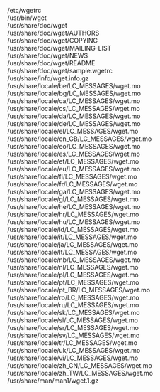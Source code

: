 /etc/wgetrc  
/usr/bin/wget  
/usr/share/doc/wget  
/usr/share/doc/wget/AUTHORS  
/usr/share/doc/wget/COPYING  
/usr/share/doc/wget/MAILING-LIST  
/usr/share/doc/wget/NEWS  
/usr/share/doc/wget/README  
/usr/share/doc/wget/sample.wgetrc  
/usr/share/info/wget.info.gz  
/usr/share/locale/be/LC_MESSAGES/wget.mo  
/usr/share/locale/bg/LC_MESSAGES/wget.mo  
/usr/share/locale/ca/LC_MESSAGES/wget.mo  
/usr/share/locale/cs/LC_MESSAGES/wget.mo  
/usr/share/locale/da/LC_MESSAGES/wget.mo  
/usr/share/locale/de/LC_MESSAGES/wget.mo  
/usr/share/locale/el/LC_MESSAGES/wget.mo  
/usr/share/locale/en_GB/LC_MESSAGES/wget.mo  
/usr/share/locale/eo/LC_MESSAGES/wget.mo  
/usr/share/locale/es/LC_MESSAGES/wget.mo  
/usr/share/locale/et/LC_MESSAGES/wget.mo  
/usr/share/locale/eu/LC_MESSAGES/wget.mo  
/usr/share/locale/fi/LC_MESSAGES/wget.mo  
/usr/share/locale/fr/LC_MESSAGES/wget.mo  
/usr/share/locale/ga/LC_MESSAGES/wget.mo  
/usr/share/locale/gl/LC_MESSAGES/wget.mo  
/usr/share/locale/he/LC_MESSAGES/wget.mo  
/usr/share/locale/hr/LC_MESSAGES/wget.mo  
/usr/share/locale/hu/LC_MESSAGES/wget.mo  
/usr/share/locale/id/LC_MESSAGES/wget.mo  
/usr/share/locale/it/LC_MESSAGES/wget.mo  
/usr/share/locale/ja/LC_MESSAGES/wget.mo  
/usr/share/locale/lt/LC_MESSAGES/wget.mo  
/usr/share/locale/nb/LC_MESSAGES/wget.mo  
/usr/share/locale/nl/LC_MESSAGES/wget.mo  
/usr/share/locale/pl/LC_MESSAGES/wget.mo  
/usr/share/locale/pt/LC_MESSAGES/wget.mo  
/usr/share/locale/pt_BR/LC_MESSAGES/wget.mo  
/usr/share/locale/ro/LC_MESSAGES/wget.mo  
/usr/share/locale/ru/LC_MESSAGES/wget.mo  
/usr/share/locale/sk/LC_MESSAGES/wget.mo  
/usr/share/locale/sl/LC_MESSAGES/wget.mo  
/usr/share/locale/sr/LC_MESSAGES/wget.mo  
/usr/share/locale/sv/LC_MESSAGES/wget.mo  
/usr/share/locale/tr/LC_MESSAGES/wget.mo  
/usr/share/locale/uk/LC_MESSAGES/wget.mo  
/usr/share/locale/vi/LC_MESSAGES/wget.mo  
/usr/share/locale/zh_CN/LC_MESSAGES/wget.mo  
/usr/share/locale/zh_TW/LC_MESSAGES/wget.mo  
/usr/share/man/man1/wget.1.gz  
